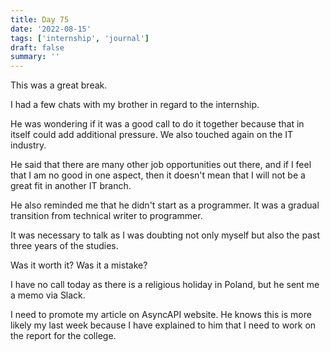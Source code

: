```yaml
---
title: Day 75
date: '2022-08-15'
tags: ['internship', 'journal']
draft: false
summary: ''
---
```


This was a great break.

I had a few chats with my brother in regard to the internship.

He was wondering if it was a good call to do it together because that in itself could add additional pressure.
We also touched again on the IT industry.

He said that there are many other job opportunities out there, and if I feel that I am no good in one aspect, then it doesn't mean that I will not be a great fit in another IT branch.

He also reminded me that he didn't start as a programmer. It was a gradual transition from technical writer to programmer.

It was necessary to talk as I was doubting not only myself but also the past three years of the studies.

Was it worth it? Was it a mistake?

I have no call today as there is a religious holiday in Poland, but he sent me a memo via Slack.

I need to promote my article on AsyncAPI website. He knows this is more likely my last week because I have explained to him that I need to work on the report for the college.
